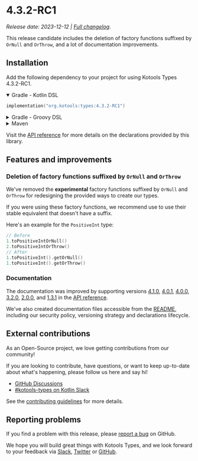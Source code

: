 <!--
    Copyright 2023 Kotools S.A.S.U.
    Use of this source code is governed by the MIT license.
-->

# 4.3.2-RC1

_Release date: 2023-12-12 | [Full changelog][changelog]._

This release candidate includes the deletion of factory functions suffixed by
`OrNull` and `OrThrow`, and a lot of documentation improvements.

[changelog]: https://github.com/kotools/types/blob/main/CHANGELOG.md#4.3.2-RC1

## Installation

Add the following dependency to your project for using Kotools Types 4.3.2-RC1.

<details open>
<summary>Gradle - Kotlin DSL</summary>

```kotlin
implementation("org.kotools:types:4.3.2-RC1")
```
</details>

<details>
<summary>Gradle - Groovy DSL</summary>

```groovy
implementation "org.kotools:types:4.3.2-RC1"
```
</details>

<details>
<summary>Maven</summary>

```xml
<dependencies>
    <dependency>
        <groupId>org.kotools</groupId>
        <artifactId>types</artifactId>
        <version>4.3.2-RC1</version>
    </dependency>
</dependencies>
```
</details>

Visit the [API reference][api-reference] for more details on the declarations
provided by this library.

[api-reference]: https://types.kotools.org

## Features and improvements

### Deletion of factory functions suffixed by `OrNull` and `OrThrow`

We've removed the **experimental** factory functions suffixed by `OrNull` and
`OrThrow` for redesigning the provided ways to create our types.

If you were using these factory functions, we recommend use to use their stable
equivalent that doesn't have a suffix.

Here's an example for the `PositiveInt` type:

```kotlin
// Before
1.toPositiveIntOrNull()
2.toPositiveIntOrThrow()
// After
1.toPositiveInt().getOrNull()
1.toPositiveInt().getOrThrow()
```

### Documentation

The documentation was improved by supporting versions [4.1.0], [4.0.1], [4.0.0],
[3.2.0], [2.0.0], and [1.3.1] in the [API reference].

We've also created documentation files accessible from the
[README][README docs], including our security policy, versioning strategy and
declarations lifecycle.

[API reference]: https://types.kotools.org
[README docs]: https://github.com/kotools/types/blob/4.3.2-RC1/README.md#documentation
[1.3.1]: https://github.com/kotools/types-legacy/releases/tag/v1.3.1
[2.0.0]: https://github.com/kotools/types-legacy/releases/tag/v2.0.0
[3.2.0]: https://github.com/kotools/libraries/releases/tag/types-v3.2.0
[4.0.0]: https://github.com/kotools/types/releases/tag/4.0.0
[4.0.1]: https://github.com/kotools/types/releases/tag/4.0.1
[4.1.0]: https://github.com/kotools/types/releases/tag/4.1.0

## External contributions

As an Open-Source project, we love getting contributions from our community!

If you are looking to contribute, have questions, or want to keep up-to-date
about what's happening, please follow us here and say hi!

- [GitHub Discussions][github-discussions]
- [#kotools-types on Kotlin Slack][slack]

See the [contributing guidelines](/CONTRIBUTING.md) for more details.

[slack]: https://kotlinlang.slack.com/archives/C05H0L1LD25
[github-discussions]: https://github.com/kotools/types/discussions

## Reporting problems

If you find a problem with this release, please [report a bug][bug-report] on
GitHub.

We hope you will build great things with Kotools Types, and we look forward to
your feedback via [Slack], [Twitter] or [GitHub].

[bug-report]: https://github.com/kotools/types/issues/new?assignees=&labels=bug&projects=&template=bug-template.md&title=Bug
[github]: https://github.com/kotools
[twitter]: https://twitter.com/KotoolsContact
